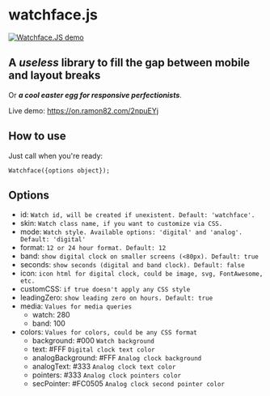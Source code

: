 # watchface.js

[![Watchface.JS demo](https://media.giphy.com/media/fpyRIXSk95wzu/giphy.gif)](https://www.youtube.com/watch?v=v717h5Q9Rjw)

## A *useless* library to fill the gap between mobile and layout breaks
Or ***a cool easter egg for responsive perfectionists***. 

Live demo: https://on.ramon82.com/2npuEYj

## How to use
Just call when you're ready: 

	Watchface({options object});

## Options
* id: `Watch id, will be created if unexistent. Default: 'watchface'.`
* skin: `Watch class name, if you want to customize via CSS.`
* mode: `Watch style. Available options: 'digital' and 'analog'. Default: 'digital'`
* format: `12 or 24 hour format. Default: 12`
* band: `show digital clock on smaller screens (<80px). Default: true`
* seconds: `show seconds (digital and band clock). Default: false`
* icon: `icon html for digital clock, could be image, svg, FontAwesome, etc.`
* customCSS: `if true doesn't apply any CSS style`
* leadingZero: `show leading zero on hours. Default: true`
* media: `Values for media queries`
    - watch: 280
    - band: 100
* colors: `Values for colors, could be any CSS format`
    - background: #000 `Watch background`
    - text: #FFF `Digital clock text color`
    - analogBackground: #FFF `Analog clock background`
    - analogText: #333 `Analog clock text color`
    - pointers: #333 `Analog clock pointers color`
    - secPointer: #FC0505 `Analog clock second pointer color`

